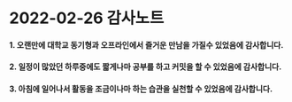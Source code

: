 # 2022-02-26 감사노트

#### 1. 오랜만에 대학교 동기형과 오프라인에서 즐거운 만남을 가질수 있었음에 감사합니다.

#### 2. 일정이 많았던 하루중에도 짧게나마 공부를 하고 커밋을 할 수 있었음에 감사합니다.

#### 3. 아침에 일어나서 활동을 조금이나마 하는 습관을 실천할 수 있었음에 감사합니다.
